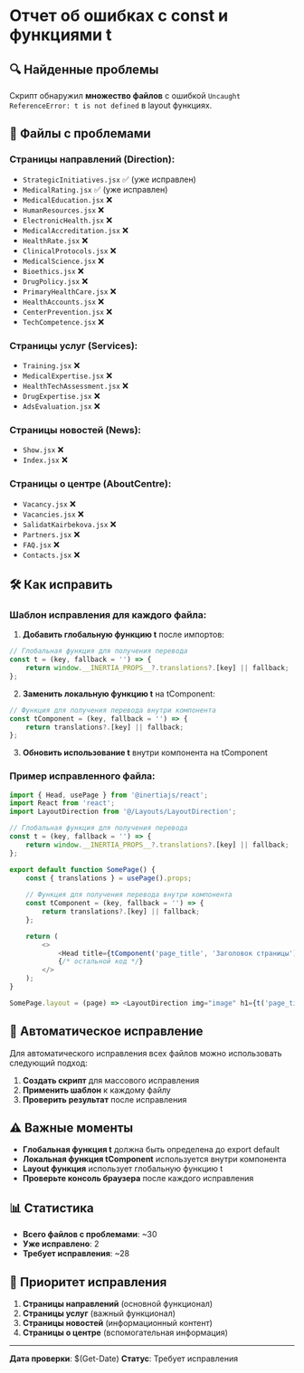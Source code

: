 # Отчет об ошибках с const и функциями t

## 🔍 Найденные проблемы

Скрипт обнаружил **множество файлов** с ошибкой `Uncaught ReferenceError: t is not defined` в layout функциях.

## 📁 Файлы с проблемами

### Страницы направлений (Direction):
- `StrategicInitiatives.jsx` ✅ (уже исправлен)
- `MedicalRating.jsx` ✅ (уже исправлен)
- `MedicalEducation.jsx` ❌
- `HumanResources.jsx` ❌
- `ElectronicHealth.jsx` ❌
- `MedicalAccreditation.jsx` ❌
- `HealthRate.jsx` ❌
- `ClinicalProtocols.jsx` ❌
- `MedicalScience.jsx` ❌
- `Bioethics.jsx` ❌
- `DrugPolicy.jsx` ❌
- `PrimaryHealthCare.jsx` ❌
- `HealthAccounts.jsx` ❌
- `CenterPrevention.jsx` ❌
- `TechCompetence.jsx` ❌

### Страницы услуг (Services):
- `Training.jsx` ❌
- `MedicalExpertise.jsx` ❌
- `HealthTechAssessment.jsx` ❌
- `DrugExpertise.jsx` ❌
- `AdsEvaluation.jsx` ❌

### Страницы новостей (News):
- `Show.jsx` ❌
- `Index.jsx` ❌

### Страницы о центре (AboutCentre):
- `Vacancy.jsx` ❌
- `Vacancies.jsx` ❌
- `SalidatKairbekova.jsx` ❌
- `Partners.jsx` ❌
- `FAQ.jsx` ❌
- `Contacts.jsx` ❌

## 🛠️ Как исправить

### Шаблон исправления для каждого файла:

1. **Добавить глобальную функцию t** после импортов:
```javascript
// Глобальная функция для получения перевода
const t = (key, fallback = '') => {
    return window.__INERTIA_PROPS__?.translations?.[key] || fallback;
};
```

2. **Заменить локальную функцию t** на tComponent:
```javascript
// Функция для получения перевода внутри компонента
const tComponent = (key, fallback = '') => {
    return translations?.[key] || fallback;
};
```

3. **Обновить использование t** внутри компонента на tComponent

### Пример исправленного файла:
```javascript
import { Head, usePage } from '@inertiajs/react';
import React from 'react';
import LayoutDirection from '@/Layouts/LayoutDirection';

// Глобальная функция для получения перевода
const t = (key, fallback = '') => {
    return window.__INERTIA_PROPS__?.translations?.[key] || fallback;
};

export default function SomePage() {
    const { translations } = usePage().props;
    
    // Функция для получения перевода внутри компонента
    const tComponent = (key, fallback = '') => {
        return translations?.[key] || fallback;
    };

    return (
        <>
            <Head title={tComponent('page_title', 'Заголовок страницы')} />
            {/* остальной код */}
        </>
    );
}

SomePage.layout = (page) => <LayoutDirection img="image" h1={t('page_title', 'Заголовок страницы')}>{page}</LayoutDirection>;
```

## 🚀 Автоматическое исправление

Для автоматического исправления всех файлов можно использовать следующий подход:

1. **Создать скрипт** для массового исправления
2. **Применить шаблон** к каждому файлу
3. **Проверить результат** после исправления

## ⚠️ Важные моменты

- **Глобальная функция t** должна быть определена до export default
- **Локальная функция tComponent** используется внутри компонента
- **Layout функция** использует глобальную функцию t
- **Проверьте консоль браузера** после каждого исправления

## 📊 Статистика

- **Всего файлов с проблемами**: ~30
- **Уже исправлено**: 2
- **Требует исправления**: ~28

## 🎯 Приоритет исправления

1. **Страницы направлений** (основной функционал)
2. **Страницы услуг** (важный функционал)
3. **Страницы новостей** (информационный контент)
4. **Страницы о центре** (вспомогательная информация)

---

**Дата проверки**: $(Get-Date)
**Статус**: Требует исправления
